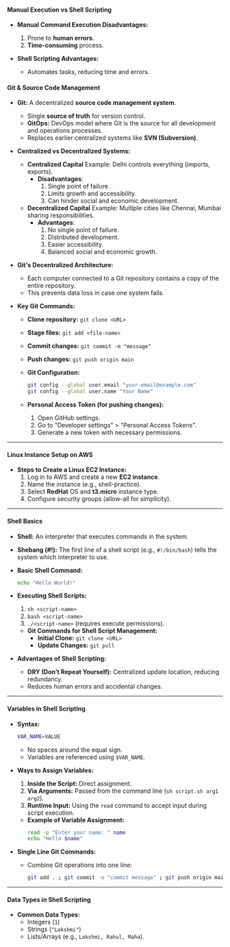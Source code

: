 
#### **Manual Execution vs Shell Scripting**
- **Manual Command Execution Disadvantages:**
  1. Prone to **human errors**.
  2. **Time-consuming** process.

- **Shell Scripting Advantages:**
  - Automates tasks, reducing time and errors.
  
#### **Git & Source Code Management**
- **Git:** A decentralized **source code management system**.
  - Single **source of truth** for version control.
  - **GitOps:** DevOps model where Git is the source for all development and operations processes.
  - Replaces earlier centralized systems like **SVN (Subversion)**.

- **Centralized vs Decentralized Systems:**
  - **Centralized Capital** Example: Delhi controls everything (imports, exports).
    - **Disadvantages**:
      1. Single point of failure.
      2. Limits growth and accessibility.
      3. Can hinder social and economic development.
  - **Decentralized Capital** Example: Multiple cities like Chennai, Mumbai sharing responsibilities.
    - **Advantages**:
      1. No single point of failure.
      2. Distributed development.
      3. Easier accessibility.
      4. Balanced social and economic growth.
  
- **Git's Decentralized Architecture:**
  - Each computer connected to a Git repository contains a copy of the entire repository.
  - This prevents data loss in case one system fails.

- **Key Git Commands:**
  - **Clone repository:** `git clone <URL>`
  - **Stage files:** `git add <file-name>`
  - **Commit changes:** `git commit -m "message"`
  - **Push changes:** `git push origin main`
  
  - **Git Configuration:**
    ```bash
    git config --global user.email "your-email@example.com"
    git config --global user.name "Your Name"
    ```

  - **Personal Access Token (for pushing changes):**
    1. Open GitHub settings.
    2. Go to "Developer settings" > "Personal Access Tokens".
    3. Generate a new token with necessary permissions.

---

#### **Linux Instance Setup on AWS**
- **Steps to Create a Linux EC2 Instance:**
  1. Log in to AWS and create a new **EC2 instance**.
  2. Name the instance (e.g., shell-practice).
  3. Select **RedHat** OS and **t3.micro** instance type.
  4. Configure security groups (allow-all for simplicity).

---

#### **Shell Basics**
- **Shell:** An interpreter that executes commands in the system.
  
- **Shebang (#!):** The first line of a shell script (e.g., `#!/bin/bash`) tells the system which interpreter to use.
  
- **Basic Shell Command:**
  ```bash
  echo "Hello World!"
  ```

- **Executing Shell Scripts:**
  1. `sh <script-name>`
  2. `bash <script-name>`
  3. `./<script-name>` (requires execute permissions).

  - **Git Commands for Shell Script Management:**
    - **Initial Clone:** `git clone <URL>`
    - **Update Changes:** `git pull`
  
- **Advantages of Shell Scripting:**
  - **DRY (Don’t Repeat Yourself):** Centralized update location, reducing redundancy.
  - Reduces human errors and accidental changes.

---

#### **Variables in Shell Scripting**
- **Syntax:**
  ```bash
  VAR_NAME=VALUE
  ```
  - No spaces around the equal sign.
  - Variables are referenced using `$VAR_NAME`.

- **Ways to Assign Variables:**
  1. **Inside the Script:** Direct assignment.
  2. **Via Arguments:** Passed from the command line (`sh script.sh arg1 arg2`).
  3. **Runtime Input:** Using the `read` command to accept input during script execution.
  
  - **Example of Variable Assignment:**
    ```bash
    read -p "Enter your name: " name
    echo "Hello $name"
    ```

- **Single Line Git Commands:**
  - Combine Git operations into one line:
    ```bash
    git add . ; git commit -m "commit message" ; git push origin main
    ```

---

#### **Data Types in Shell Scripting**
- **Common Data Types:**
  - Integers (`1`)
  - Strings (`"Lakshmi"`)
  - Lists/Arrays (e.g., `Lakshmi, Rahul, Maha`).
